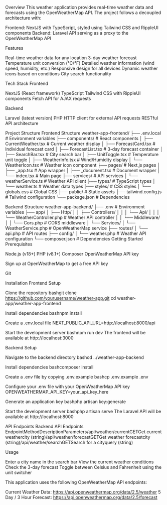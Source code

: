 Overview
This weather application provides real-time weather data and forecasts using the OpenWeatherMap API. The project follows a decoupled architecture with:

Frontend: NextJS with TypeScript, styled using Tailwind CSS and RippleUI components
Backend: Laravel API serving as a proxy to the OpenWeatherMap API


Features

Real-time weather data for any location
3-day weather forecast
Temperature unit conversion (°C/°F)
Detailed weather information (wind speed, humidity, etc.)
Responsive design for all devices
Dynamic weather icons based on conditions
City search functionality

Tech Stack
Frontend

NextJS (React framework)
TypeScript
Tailwind CSS with RippleUI components
Fetch API for AJAX requests

Backend

Laravel (latest version)
PHP HTTP client for external API requests
RESTful API architecture

Project Structure
Frontend Structure
weather-app-frontend/
├── .env.local             # Environment variables
├── components/            # React components
│   ├── CurrentWeather.tsx # Current weather display
│   ├── ForecastCard.tsx   # Individual forecast card
│   ├── ForecastList.tsx   # 3-day forecast container
│   ├── SearchBar.tsx      # City search bar
│   ├── UnitToggle.tsx     # Temperature unit toggle
│   ├── WeatherInfo.tsx    # Wind/Humidity display
│   └── WeatherIcon.tsx    # Weather icon component
├── pages/                 # Next.js pages
│   ├── _app.tsx           # App wrapper
│   ├── _document.tsx      # Document wrapper
│   └── index.tsx          # Main page
├── services/              # API services
│   └── weatherService.ts  # Weather API client
├── types/                 # TypeScript types
│   └── weather.ts         # Weather data types
├── styles/                # CSS styles
│   └── globals.css        # Global CSS
├── public/                # Static assets
├── tailwind.config.js     # Tailwind configuration
└── package.json           # Dependencies

Backend Structure
weather-app-backend/
├── .env                   # Environment variables
├── app/
│   ├── Http/
│   │   ├── Controllers/
│   │   │   └── Api/
│   │   │       └── WeatherController.php  # Weather API controller
│   │   └── Middleware/
│   │       └── Cors.php                   # CORS middleware
│   └── Services/
│       └── WeatherService.php             # OpenWeatherMap service
├── routes/
│   └── api.php            # API routes
├── config/
│   └── weather.php        # Weather API configuration
└── composer.json          # Dependencies
Getting Started
Prerequisites

Node.js (v18+)
PHP (v8.1+)
Composer
OpenWeatherMap API key

Sign up at OpenWeatherMap to get a free API key


Git

Installation
Frontend Setup

Clone the repository
bashgit clone https://github.com/yourusername/weather-app.git
cd weather-app/weather-app-frontend

Install dependencies
bashnpm install

Create a .env.local file
NEXT_PUBLIC_API_URL=http://localhost:8000/api

Start the development server
bashnpm run dev
The frontend will be available at http://localhost:3000

Backend Setup

Navigate to the backend directory
bashcd ../weather-app-backend

Install dependencies
bashcomposer install

Create a .env file by copying .env.example
bashcp .env.example .env

Configure your .env file with your OpenWeatherMap API key
OPENWEATHERMAP_API_KEY=your_api_key_here

Generate an application key
bashphp artisan key:generate

Start the development server
bashphp artisan serve
The Laravel API will be available at http://localhost:8000

API Endpoints
Backend API Endpoints
EndpointMethodDescriptionParameters/api/weather/currentGETGet current weathercity (string)/api/weather/forecastGETGet weather forecastcity (string)/api/weather/searchGETSearch for a cityquery (string)

Usage

Enter a city name in the search bar
View the current weather conditions
Check the 3-day forecast
Toggle between Celsius and Fahrenheit using the unit switcher



This application uses the following OpenWeatherMap API endpoints:

Current Weather Data: https://api.openweathermap.org/data/2.5/weather
5 Day / 3 Hour Forecast: https://api.openweathermap.org/data/2.5/forecast
